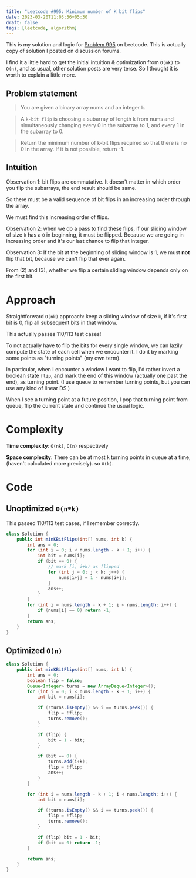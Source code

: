 ```yaml
---
title: "Leetcode #995: Minimum number of K bit flips"
date: 2023-03-20T11:03:56+05:30
draft: false
tags: [leetcode, algorithm]
---
```


This is my solution and logic for [Problem 995](https://leetcode.com/problems/minimum-number-of-k-consecutive-bit-flips/) on Leetcode. This is actually copy of solution I posted on discussion forums.

I find it a little hard to get the initial intuition & optimization from `O(nk)` to `O(n)`, and as usual, other solution posts are very terse. So I thought it is worth to explain a little more.

## Problem statement
> You are given a binary array nums and an integer `k`.

> A `k-bit flip` is choosing a subarray of length k from nums and simultaneously changing every 0 in the subarray to 1, and every 1 in the subarray to 0.

> Return the minimum number of k-bit flips required so that there is no 0 in the array. If it is not possible, return -1.

## Intuition

Observation 1: bit flips are commutative. It doesn't matter in which order you flip the subarrays, the end result should be same.

So there must be a valid sequence of bit flips in an increasing order through the array.

We must find this increasing order of flips.

Observation 2: when we do a pass to find these flips, if our sliding window of size `k` has a `0` in beginning, it must be flipped. Because we are going in increasing order and it's our last chance to flip that integer.

Observation 3: If the bit at the beginning of sliding window is 1, we must __not__ flip that bit, because we can't flip that ever again.

From (2) and (3), whether we flip a certain sliding window depends only on the first bit.

# Approach
Straightforward `O(nk)` approach: keep a sliding window of size `k`, if it's first bit is 0, flip all subsequent bits in that window.

This actually passes 110/113 test cases!

To not actually have to flip the bits for every single window, we can lazily compute the state of each cell when we encounter it. I do it by marking some points as "turning points" (my own term).

In particular, when I encounter a window I want to flip, I'd rather invert a boolean state `flip`, and mark the end of this window (actually one past the end), as turning point. (I use queue to remember turning points, but you can use any kind of linear DS.)

When I see a turning point at a future position, I pop that turning point from queue, flip the current state and continue the usual logic.

# Complexity

__Time complexity__: `O(nk)`, `O(n)` respectively

__Space complexity__: There can be at most `k` turning points in queue at a time, (haven't calculated more precisely). so `O(k)`.

# Code

## Unoptimized `O(n*k)`

This passed 110/113 test cases, if I remember correctly.

```java
class Solution {
    public int minKBitFlips(int[] nums, int k) {
        int ans = 0;
        for (int i = 0; i < nums.length - k + 1; i++) {
            int bit = nums[i];
            if (bit == 0) {
                // mark [i, i+k) as flipped
                for (int j = 0; j < k; j++) {
                    nums[i+j] = 1 - nums[i+j];
                }
                ans++;
            }
        }
        for (int i = nums.length - k + 1; i < nums.length; i++) {
            if (nums[i] == 0) return -1;
        }
        return ans;
    }
}
```

## Optimized `O(n)`

```java
class Solution {
    public int minKBitFlips(int[] nums, int k) {
        int ans = 0;
        boolean flip = false;
        Queue<Integer> turns = new ArrayDeque<Integer>();
        for (int i = 0; i < nums.length - k + 1; i++) {
            int bit = nums[i];

            if (!turns.isEmpty() && i == turns.peek()) {
                flip = !flip;
                turns.remove();
            }

            if (flip) {
                bit = 1 - bit;
            }

            if (bit == 0) {
                turns.add(i+k);
                flip = !flip;
                ans++;
            }
        }

        for (int i = nums.length - k + 1; i < nums.length; i++) {
            int bit = nums[i];

            if (!turns.isEmpty() && i == turns.peek()) {
                flip = !flip;
                turns.remove();
            }

            if (flip) bit = 1 - bit;
            if (bit == 0) return -1;
        }

        return ans;
    }
}
```

